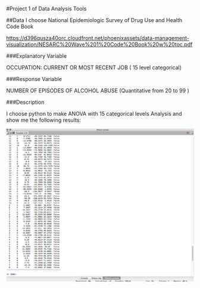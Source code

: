#Project 1 of Data Analysis Tools

##Data
I choose National Epidemiologic Survey of Drug Use and Health Code Book

https://d396qusza40orc.cloudfront.net/phoenixassets/data-management-visualization/NESARC%20Wave%201%20Code%20Book%20w%20toc.pdf

###Explanatory Variable

OCCUPATION: CURRENT OR MOST RECENT JOB ( 15 level categorical)

###Response Variable

NUMBER OF EPISODES OF ALCOHOL ABUSE (Quantitative from 20 to 99 ) 

###Description

I choose python to make ANOVA with 15 categorical levels Analysis and  show me the following results:

![alt tag](https://github.com/marlonsvl/project1_DataAnalysisTools/blob/master/images/img1.png) 






